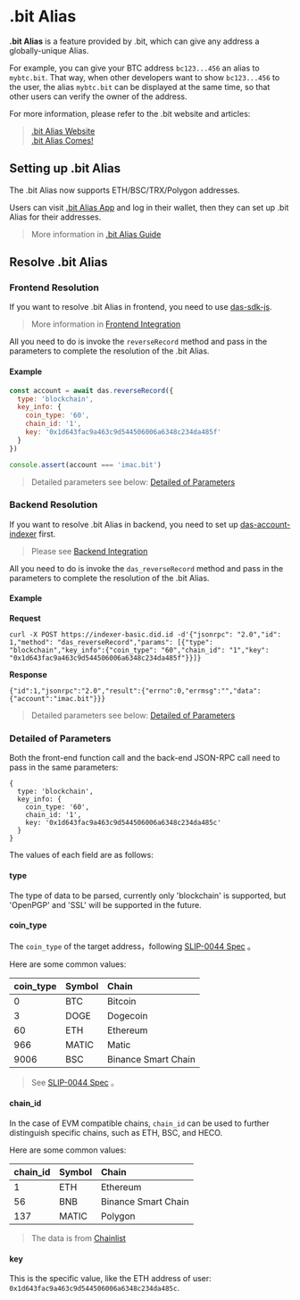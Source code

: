 # .bit Alias

**.bit Alias** is a feature provided by .bit, which can give any address a globally-unique Alias.

For example, you can give your BTC address `bc123...456` an alias to `mybtc.bit`. That way, when other developers want to show `bc123...456` to the user, the alias `mybtc.bit` can be displayed at the same time, so that other users can verify the owner of the address.

For more information, please refer to the .bit website and articles:

> [.bit Alias Website](https://www.did.id/bit-alias)  
> [.bit Alias Comes!](https://talk.did.id/t/bit-alias-comes/401)

## Setting up .bit Alias
The .bit Alias now supports ETH/BSC/TRX/Polygon addresses.

Users can visit [.bit Alias App](https://app.did.id/alias) and log in their wallet, then they can set up .bit Alias for their addresses.

> More information in [.bit Alias Guide](https://talk.did.id/t/bit/400#h-7)


## Resolve .bit Alias

### Frontend Resolution
If you want to resolve .bit Alias in frontend, you need to use [das-sdk-js](https://github.com/dotbitHQ/das-sdk-js).

> More information in [Frontend Integration](./integration-frontend.md)

All you need to do is invoke the `reverseRecord` method and pass in the parameters to complete the resolution of the .bit Alias.

#### Example
```javascript
const account = await das.reverseRecord({
  type: 'blockchain',
  key_info: {
    coin_type: '60',
    chain_id: '1',
    key: '0x1d643fac9a463c9d544506006a6348c234da485f'
  }
})

console.assert(account === 'imac.bit')
```

> Detailed parameters see below: [Detailed of Parameters](#detailed-of-parameters)

### Backend Resolution

If you want to resolve .bit Alias in backend, you need to set up [das-account-indexer](https://github.com/dotbitHQ/das-account-indexer) first.


> Please see [Backend Integration](./integration-backend.md)

All you need to do is invoke the `das_reverseRecord` method and pass in the parameters to complete the resolution of the .bit Alias.


#### Example

**Request**
```shell
curl -X POST https://indexer-basic.did.id -d'{"jsonrpc": "2.0","id": 1,"method": "das_reverseRecord","params": [{"type": "blockchain","key_info":{"coin_type": "60","chain_id": "1","key": "0x1d643fac9a463c9d544506006a6348c234da485f"}}]}
```
**Response**
```json5
{"id":1,"jsonrpc":"2.0","result":{"errno":0,"errmsg":"","data":{"account":"imac.bit"}}}
```

> Detailed parameters see below: [Detailed of Parameters](#detailed-of-parameters)


### Detailed of Parameters

Both the front-end function call and the back-end JSON-RPC call need to pass in the same parameters:

```json5
{
  type: 'blockchain',
  key_info: {
    coin_type: '60',
    chain_id: '1',
    key: '0x1d643fac9a463c9d544506006a6348c234da485c'
  }
}
```

The values of each field are as follows:

#### type
The type of data to be parsed, currently only 'blockchain' is supported, but 'OpenPGP' and 'SSL' will be supported in the future.

#### coin_type
The `coin_type` of the target address，following [SLIP-0044 Spec](https://github.com/satoshilabs/slips/blob/master/slip-0044.md) 。

Here are some common values:

| coin_type | Symbol | Chain               |
|:----------|:-------|:--------------------|
| 0         | BTC    | Bitcoin             |
| 3         | DOGE   | Dogecoin            |
| 60        | ETH    | Ethereum            |
| 966       | MATIC  | Matic               |
| 9006      | BSC    | Binance Smart Chain |

> See [SLIP-0044 Spec](https://github.com/satoshilabs/slips/blob/master/slip-0044.md) 。

#### chain_id
In the case of EVM compatible chains, `chain_id` can be used to further distinguish specific chains, such as ETH, BSC, and HECO.

Here are some common values:

| chain_id | Symbol | Chain               |
|:---------|:-------|:--------------------|
| 1        | ETH    | Ethereum            |
| 56       | BNB    | Binance Smart Chain |
| 137      | MATIC  | Polygon             |

> The data is from [Chainlist](https://chainlist.org/)

#### key
This is the specific value, like the ETH address of user: `0x1d643fac9a463c9d544506006a6348c234da485c`. 

